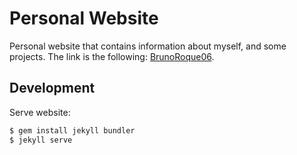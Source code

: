 # Personal Website

Personal website that contains information about myself, and some projects. The link is the following: [BrunoRoque06](https://brunoroque06.github.io).

## Development

Serve website:

```bash
$ gem install jekyll bundler
$ jekyll serve
```
